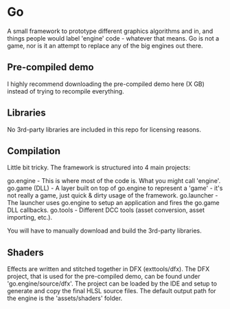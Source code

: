 # Go

A small framework to prototype different graphics algorithms and in, and things people would label 'engine' code - whatever that means.
Go is not a game, nor is it an attempt to replace any of the big engines out there.

## Pre-compiled demo

I highly recommend downloading the pre-compiled demo here (X GB) instead of trying to recompile everything.


## Libraries

No 3rd-party libraries are included in this repo for licensing reasons.

## Compilation

Little bit tricky. The framework is structured into 4 main projects:

go.engine - This is where most of the code is. What you might call 'engine'.
go.game (DLL) - A layer built on top of go.engine to represent a 'game' - it's not really a game, just quick & dirty usage of the framework.
go.launcher - The launcher uses go.engine to setup an application and fires the go.game DLL callbacks.
go.tools - Different DCC tools (asset conversion, asset importing, etc.).

You will have to manually download and build the 3rd-party libraries.

## Shaders

Effects are written and stitched together in DFX (exttools/dfx).
The DFX project, that is used for the pre-compiled demo, can be found under 'go.engine/source/dfx'.
The project can be loaded by the IDE and setup to generate and copy the final HLSL source files.
The default output path for the engine is the 'assets/shaders' folder.